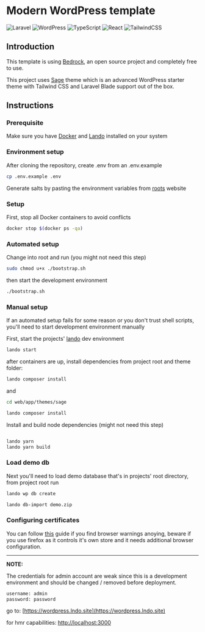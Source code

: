 # Modern WordPress template

![Laravel](https://img.shields.io/badge/laravel-%23FF2D20.svg?style=for-the-badge&logo=laravel&logoColor=white) ![WordPress](https://img.shields.io/badge/WordPress-%23117AC9.svg?style=for-the-badge&logo=WordPress&logoColor=white) ![TypeScript](https://img.shields.io/badge/typescript-%23007ACC.svg?style=for-the-badge&logo=typescript&logoColor=white) ![React](https://img.shields.io/badge/react-%2320232a.svg?style=for-the-badge&logo=react&logoColor=%2361DAFB) ![TailwindCSS](https://img.shields.io/badge/tailwindcss-%2338B2AC.svg?style=for-the-badge&logo=tailwind-css&logoColor=white)

## Introduction

This template is using [Bedrock](https://roots.io/bedrock), an open source project and completely free to use.

This project uses [Sage](https://roots.io/sage/docs/) theme which is an advanced WordPress starter theme with Tailwind CSS and Laravel Blade support out of the box.

## Instructions

### Prerequisite

Make sure you have [Docker](https://docker.com/get-started) and [Lando](https://docs.lando.dev/getting-started/installation.html) installed on your system

### Environment setup

After cloning the repository, create .env from an .env.example

```bash
cp .env.example .env
```

Generate salts by pasting the environment variables from [roots](https://roots.io/salts.html) website

### Setup

First, stop all Docker containers to avoid conflicts

```bash
docker stop $(docker ps -qa)
```

### Automated setup

Change into root and run (you might not need this step)

```bash
sudo chmod u+x ./bootstrap.sh
```

then start the development environment

```bash
./bootstrap.sh
```

### Manual setup

If an automated setup fails for some reason or you don't trust shell scripts, you'll need to start development environment manually

First, start the projects' [lando](https://docs.lando.dev/) dev environment

```bash
lando start
```

after containers are up, install dependencies from project root and theme folder:

```bash
lando composer install
```

and

```bash
cd web/app/themes/sage

lando composer install

```

Install and build node dependencies (might not need this step)

```bash

lando yarn
lando yarn build
```

### Load demo db

Next you'll need to load demo database that's in projects' root directory, from project root run

```bash
lando wp db create

lando db-import demo.zip
```

### Configuring certificates

You can follow [this](https://docs.lando.dev/core/v3/security.html#trusting-the-ca) guide if you find browser warnings anoying, beware if you use firefox as it controls it's own store and it needs additional browser configuration.

---

**NOTE:**

The credentials for admin account are weak since this is a development environment and should be changed / removed before deployment.

```txt
username: admin
password: password
```

go to: [https://wordpress.lndo.site](https://wordpress.lndo.site)

for hmr capabilities: [http://localhost:3000](http://localhost:3000)
